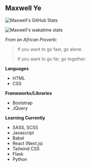 ## Maxwell Ye
<!--**Nitrostrider/nitrostrider** is a ✨ _special_ ✨ repository because its `README.md` (this file) appears on your GitHub profile.-->
![Maxwell's GitHub Stats](https://github-readme-stats.vercel.app/api?username=nitrostrider&show_icons=true&bg_color=0,e6f5ff,0099ff&title_color=005c99&text_color=333&icon_color=2f80ed)

![Maxwell's wakatime stats](https://github-readme-stats.vercel.app/api/wakatime?username=Nitrostrider)

*From an African Proverb:*
> If you want to go fast, go alone. 
>
> If you want to go far, go together.

<b>Languages</b>
- HTML
- CSS

<b>Frameworks/Libraries</b>
- Bootstrap
- JQuery

<b>Learning Currently</b>
- SASS, SCSS
- Javascript
- Babel
- React (Next.js)
- Tailwind CSS
- Flask
- Python
